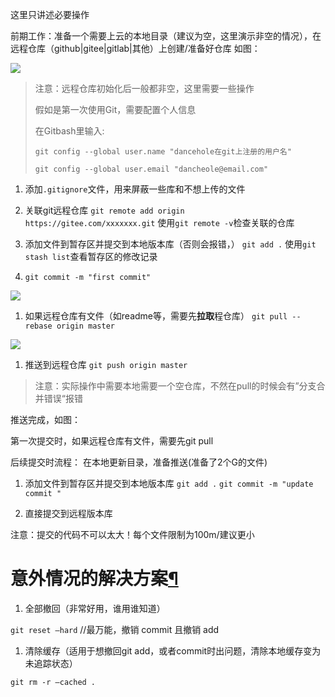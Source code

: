 
这里只讲述必要操作

前期工作：准备一个需要上云的本地目录（建议为空，这里演示非空的情况），在远程仓库（github|gitee|gitlab|其他）上创建/准备好仓库 如图：

<img src="https://cdn.jsdelivr.net/gh/dancehole/image@main/danceholeLabs/common-csdn-gitUse-1.png"/>

> 注意：远程仓库初始化后一般都非空，这里需要一些操作
> 
> 假如是第一次使用Git，需要配置个人信息
> 
> 在Gitbash里输入:
> 
> `git config --global user.name "dancehole在git上注册的用户名"`
> 
> `git config --global user.email "dancheole@email.com"`

1. 添加`.gitignore`文件，用来屏蔽一些库和不想上传的文件
   
2. 关联git远程仓库 `git remote add origin https://gitee.com/xxxxxxx.git` 使用`git remote -v`检查关联的仓库
   
3. 添加文件到暂存区并提交到本地版本库（否则会报错，） `git add .` 使用`git stash list`查看暂存区的修改记录
   
4. `git commit -m "first commit"`
   

<img src="https://cdn.jsdelivr.net/gh/dancehole/image@main/danceholeLabs/common-csdn-gitUse-2.png"/>

1. 如果远程仓库有文件（如readme等，需要先**拉取**程仓库） `git pull --rebase origin master`

<img src="https://cdn.jsdelivr.net/gh/dancehole/image@main/danceholeLabs/common-csdn-gitUse-3.png"/>

1. 推送到远程仓库 `git push origin master`

> 注意：实际操作中需要本地需要一个空仓库，不然在pull的时候会有”分支合并错误“报错

推送完成，如图：

第一次提交时，如果远程仓库有文件，需要先git pull

后续提交时流程： 在本地更新目录，准备推送(准备了2个G的文件)

1. 添加文件到暂存区并提交到本地版本库 `git add .` `git commit -m "update commit "`
   
2. 直接提交到远程版本库
   

注意：提交的代码不可以太大！每个文件限制为100m/建议更小

# 意外情况的解决方案[¶](https://docs.dancehole.cn/Common/%E5%BC%80%E5%8F%91-%E9%80%9A%E7%94%A8%E7%9F%A5%E8%AF%86/Git/%E3%80%90%E5%B0%8F%E7%99%BD%E7%89%88%E3%80%91%E5%A6%82%E4%BD%95%E4%BC%98%E9%9B%85%E7%9A%84%E7%BB%99%E8%87%AA%E5%B7%B1%E7%9A%84%E4%BB%A3%E7%A0%81%E4%B8%8A%E4%BA%91/#_2 "Permanent link")

1. 全部撤回（非常好用，谁用谁知道）

`git reset –hard` //最万能，撤销 commit 且撤销 add

1. 清除缓存（适用于想撤回git add，或者commit时出问题，清除本地缓存变为未追踪状态）

`git rm -r –cached .`